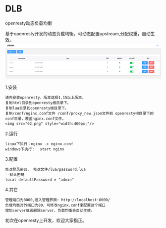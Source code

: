 # DLB
openresty动态负载均衡


基于openresty开发的动态负载均衡。可动态配置upstream,分配权重，自动生效。
<img src="01.png"/>

1.安装

    请先安装openresty，版本选择1.15以上版本。
    复制html目录到openresty根目录下。
    复制lua目录到openresty根目录下。
    复制/conf/nginx.conf文件 /conf/proxy_new.json文件到 openresty根目录下的conf目录，覆盖nginx.conf文件。
    <img src="02.png" style="width:400px;"/>
   
2.运行

    linux下执行：nginx -c nginx.conf   
    windows下执行：  start nginx
   
3.配置

    修改登录密码， 修改文件/lua/password.lua   
    --默认密码   
    local defaultPassword = "admin"
   
4.其它

    管理端口为8000,进入管理界面: http://localhost:8000/
    负载均衡对外端口为80，可修改nginx.conf来配置这个端口
    增加server或者删除server，负载均衡会自动生效。
    
 初次在openresty上开发，欢迎大家指正。
   
